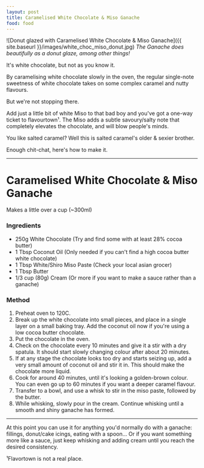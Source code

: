 ```yaml
---
layout: post
title: Caramelised White Chocolate & Miso Ganache
food: food
---
```


![Donut glazed with Caramelised White Chocolate & Miso Ganache]({{ site.baseurl }}/images/white_choc_miso_donut.jpg)
_The Ganache does beautifully as a donut glaze, among other things!_

It's white chocolate, but not as you know it.

By caramelising white chocolate slowly in the oven, the regular single-note sweetness of white chocolate takes on some complex caramel and nutty flavours.

But we're not stopping there.

Add just a little bit of white Miso to that bad boy and you've got a one-way ticket to flavourtown¹.
The Miso adds a subtle savoury/salty note that completely elevates the chocolate, and will blow people's minds.

You like salted caramel? Well this is salted caramel's older & sexier brother.

Enough chit-chat, here's how to make it.

***
# Caramelised White Chocolate & Miso Ganache

Makes a little over a cup (~300ml)

### Ingredients
* 250g White Chocolate (Try and find some with at least 28% cocoa butter)
* 1 Tbsp Coconut Oil (Only needed if you can't find a high cocoa butter white chocolate)
* 1 Tbsp White/Shiro Miso Paste (Check your local asian grocer)
* 1 Tbsp Butter
* 1/3 cup (80g) Cream (Or more if you want to make a sauce rather than a ganache)

### Method
1. Preheat oven to 120C.
2. Break up the white chocolate into small pieces, and place in a single layer on a small baking tray. Add the coconut oil now if you're using a low cocoa butter chocolate.
3. Put the chocolate in the oven.
4. Check on the chocolate every 10 minutes and give it a stir with a dry spatula. It should start slowly changing colour after about 20 minutes.
5. If at any stage the chocolate looks too dry and starts seizing up, add a very small amount of coconut oil and stir it in. This should make the chocolate more liquid.
6. Cook for around 40 minutes, until it's looking a golden-brown colour. You can even go up to 60 minutes if you want a deeper caramel flavour.
7. Transfer to a bowl, and use a whisk to stir in the miso paste, followed by the butter.
8. While whisking, slowly pour in the cream. Continue whisking until a smooth and shiny ganache has formed.

***

At this point you can use it for anything you'd normally do with a ganache: fillings, donut/cake icings, eating with a spoon... Or if you want something more like a sauce, just keep whisking and adding cream until you reach the desired consistency.

¹Flavortown is not a real place.